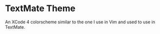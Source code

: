 TextMate Theme
==============

An XCode 4 colorscheme similar to the one I use in Vim and used to use
in TextMate.
